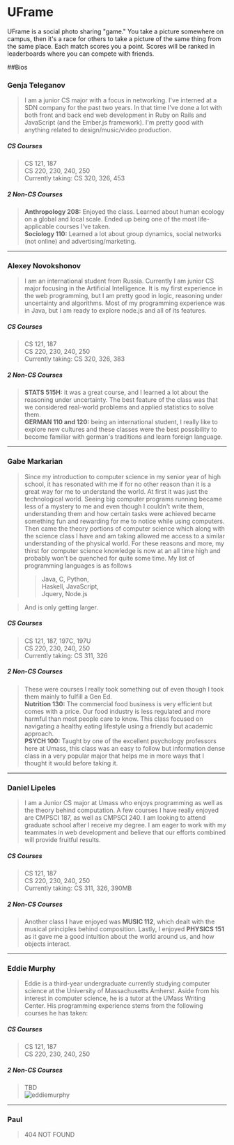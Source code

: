 UFrame
====

UFrame is a social photo sharing "game." You take a picture somewhere on campus, then it's a race for others to take a picture of the same thing from the same place. Each match scores you a point. Scores will be ranked in leaderboards where you can compete with friends.

##Bios

### Genja Teleganov
> I am a junior CS major with a focus in networking. I've interned at a SDN company for the past two years. In that time I've done a lot with both front and back end web development in Ruby on Rails and JavaScript (and the Ember.js framework). I'm pretty good with anything related to design/music/video production.

##### CS Courses
> CS 121, 187  
CS 220, 230, 240, 250  
Currently taking: CS 320, 326, 453

##### 2 Non-CS Courses
> **Anthropology 208:** Enjoyed the class. Learned about human ecology on a global and local scale. Ended up being one of the most life-applicable courses I've taken.  
  **Sociology 110:** Learned a lot about group dynamics, social networks (not online) and advertising/marketing.

-----------

### Alexey Novokshonov
> I am an international student from Russia. Currently I am junior CS major focusing in the Artificial Intelligence. It is my first experience in the web programming, but I am pretty good in logic, reasoning under uncertainty and algorithms. Most of my programming experience was in Java, but I am ready to explore node.js and all of its features.

##### CS Courses
> CS 121, 187  
CS 220, 230, 240, 250  
Currently taking: CS 320, 326, 383

##### 2 Non-CS Courses
> **STATS 515H:** it was a great course, and I learned a lot about the reasoning under uncertainty. The best feature of the class was that we considered real-world problems and applied statistics to solve them.  
  **GERMAN 110 and 120:** being an international student, I really like to explore new cultures and these classes were the best possibility to become familiar with german's traditions and learn foreign language.
  
-----------

### Gabe Markarian
> Since my introduction to computer science in my senior year of high school, it has resonated with me if for no other reason than it is a great way for me to understand the world.  At first it was just the technological world.  Seeing big computer programs running became less of a mystery to me and even though I couldn't write them, understanding them and how certain tasks were achieved became something fun and rewarding for me to notice while using computers.  Then came the theory portions of computer science which along with the science class I have and am taking allowed me access to a similar understanding of the physical world.  For these reasons and more, my thirst for computer science knowledge is now at an all time high and probably won't be quenched for quite some time.  My list of programming languages is as follows  
>> Java, C, Python,  
Haskell, JavaScript,  
Jquery, Node.js

> And is only getting larger.

##### CS Courses
> CS 121, 187, 197C, 197U  
  CS 220, 230, 240, 250  
  Currently taking: CS 311, 326

##### 2 Non-CS Courses

> These were courses I really took something out of even though I took them mainly to fulfill a Gen Ed.  
**Nutrition 130:** The commercial food business is very efficient but comes with a price.  Our food industry is less regulated and more harmful than most people care to know.  This class focused on navigating a healthy eating lifestyle using a friendly but academic approach.  
**PSYCH 100:** Taught by one of the excellent psychology professors here at Umass, this class was an easy to follow but information dense class in a very popular major that helps me in more ways that I thought it would before taking it.

-----------

### Daniel Lipeles
> I am a Junior CS major at Umass who enjoys programming as well as the theory behind computation. A few courses I have really enjoyed are CMPSCI 187, as well as CMPSCI 240. I am looking to attend graduate school after I receive my degree. I am eager to work with my teammates in web development and believe that our efforts combined will provide fruitful results. 

##### CS Courses
> CS 121, 187  
  CS 220, 230, 240, 250  
  Currently taking: CS 311, 326, 390MB
  
##### 2 Non-CS Courses
> Another class I have enjoyed was **MUSIC 112**, which dealt with the musical principles behind composition. Lastly, I enjoyed **PHYSICS 151** as it gave me a good intuition about the world around us, and how objects interact.

-----------

### Eddie Murphy
> Eddie is a third-year undergraduate currently studying computer science at the University of Massachusetts Amherst. Aside from his interest in computer science, he is a tutor at the UMass Writing Center. His programming experience stems from the following courses he has taken:

##### CS Courses
> CS 121, 187  
  CS 220, 230, 240, 250
  
##### 2 Non-CS Courses
> TBD  
![eddiemurphy](http://mostfamousperson.net/EddieMurphy.png)

-----------

### Paul
> 404 NOT FOUND